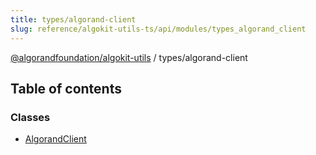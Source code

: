 ```yaml
---
title: types/algorand-client
slug: reference/algokit-utils-ts/api/modules/types_algorand_client
---
```

[@algorandfoundation/algokit-utils](/reference/algokit-utils-ts/api/overview) / types/algorand-client



## Table of contents

### Classes

- [AlgorandClient](/reference/algokit-utils-ts/api/classes/types_algorand_clientalgorandclient/)